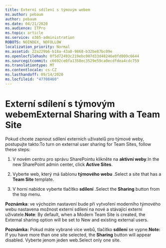 ```yaml
---
title: Externí sdílení s týmovým webem
ms.author: pebaum
author: pebaum
ms.date: 04/21/2020
ms.audience: ITPro
ms.topic: article
ms.service: o365-administration
ROBOTS: NOINDEX, NOFOLLOW
localization_priority: Normal
ms.assetid: 22a229b6-b18a-43a8-9868-b32be87bc09e
ms.openlocfilehash: 0f5d72493c219ebc007d33d48246e0fd009c6644
ms.sourcegitcommit: c6692ce0fa1358ec3529e59ca0ecdfdea4cdc759
ms.translationtype: MT
ms.contentlocale: cs-CZ
ms.lasthandoff: 09/14/2020
ms.locfileid: "47708460"
---
```

# <a name="external-sharing-with-a-team-site"></a><span data-ttu-id="97c7a-102">Externí sdílení s týmovým webem</span><span class="sxs-lookup"><span data-stu-id="97c7a-102">External Sharing with a Team Site</span></span>

<span data-ttu-id="97c7a-103">Pokud chcete zapnout sdílení externích uživatelů pro týmové weby, postupujte takto:</span><span class="sxs-lookup"><span data-stu-id="97c7a-103">To turn on external user sharing for Team Sites, follow these steps:</span></span> 
  
1. <span data-ttu-id="97c7a-104">V novém centru pro správu SharePointu klikněte na **aktivní weby**.</span><span class="sxs-lookup"><span data-stu-id="97c7a-104">In the new SharePoint admin center, click **Active Sites**.</span></span>
  
2. <span data-ttu-id="97c7a-105">Vyberte web, který má šablonu **týmového webu** .</span><span class="sxs-lookup"><span data-stu-id="97c7a-105">Select a site that has a **Team Site** template.</span></span> 
  
3. <span data-ttu-id="97c7a-106">V horní nabídce vyberte tlačítko **sdílení** .</span><span class="sxs-lookup"><span data-stu-id="97c7a-106">Select the **Sharing** button from the top menu.</span></span> 
  
 <span data-ttu-id="97c7a-107">**Poznámka**: ve výchozím nastavení bude při vytvoření moderního týmového webu nastavena možnost externí sdílení na nové a stávající externí uživatele.</span><span class="sxs-lookup"><span data-stu-id="97c7a-107">**Note**: By default, when a Modern Team Site is created, the External sharing option will be set to New and existing external users.</span></span> 
  
 <span data-ttu-id="97c7a-108">**Poznámka:** Pokud máte vybrané více webů, tlačítko **sdílení** se vypne.</span><span class="sxs-lookup"><span data-stu-id="97c7a-108">**Note:** If you have more than one site selected, the **Sharing** button will appear disabled.</span></span> <span data-ttu-id="97c7a-109">Vyberte jenom jeden web.</span><span class="sxs-lookup"><span data-stu-id="97c7a-109">Select only one site.</span></span> 
  


